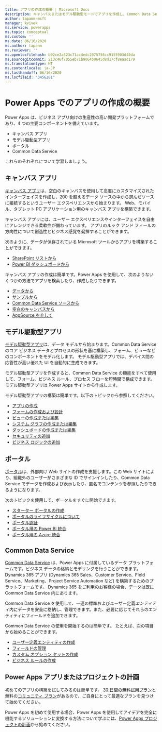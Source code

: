 ```yaml
---
title: アプリの作成の概要 | Microsoft Docs
description: キャンバスまたはモデル駆動型モードでアプリを作成し、Common Data Service を組み込む方法に関する概要
author: tapanm-msft
manager: kvivek
ms.service: powerapps
ms.topic: conceptual
ms.custom: ''
ms.date: 06/16/2020
ms.author: tapanm
ms.reviewer: ''
ms.openlocfilehash: b92ce2a523c71ac4edc2075756cc9155903d40da
ms.sourcegitcommit: 213c46f7055eb71b9064b0645d8d17cf8eaad179
ms.translationtype: HT
ms.contentlocale: ja-JP
ms.lasthandoff: 06/16/2020
ms.locfileid: "3456281"
---
```

# <a name="overview-of-creating-apps-in-power-apps"></a>Power Apps でのアプリの作成の概要

Power Apps は、ビジネス アプリ向けの生産性の高い開発プラットフォームであり、4 つの主要コンポーネントを備えています。

- キャンバス アプリ
- モデル駆動型アプリ
- ポータル
- Common Data Service

これらのそれぞれについて学習しましょう。

## <a name="canvas-apps"></a>キャンバス アプリ

[キャンバス アプリ](canvas-apps/getting-started.md)は、空白のキャンバスを使用して高度にカスタマイズされたインターフェイスを作成し、200 を超えるデータ ソースの中から選んだソースに接続するというユーザー エクスペリエンスから始まります。 Web、モバイル、タブレット PC アプリケーション用のキャンバス アプリを構築できます。

キャンバス アプリには、ユーザー エクスペリエンスやインターフェイスを自由にアレンジできる柔軟性が備わっています。 アプリのルック アンド フィールの方向性について創造性とビジネス感覚を発揮することができます。

次のように、データが保存されている Microsoft ツールからアプリを構築することができます。

- [SharePoint リストから](canvas-apps/app-from-sharepoint.md#create-an-app-from-within-sharepoint-online)
- [Power BI ダッシュボードから](canvas-apps/embed-powerapps-powerbi.md)

キャンバス アプリの作成は簡単です。Power Apps を使用して、次のようないくつかの方法でアプリを検索したり、作成したりできます。

- [データから](canvas-apps/app-from-sharepoint.md)
- [サンプルから](canvas-apps/open-and-run-a-sample-app.md)
- [Common Data Service ソースから](canvas-apps/data-platform-create-app.md)
- [空白のキャンバスから](canvas-apps/data-platform-create-app-scratch.md)
- [AppSource を介して](../user/app-source.md)

## <a name="model-driven-apps"></a>モデル駆動型アプリ

[モデル駆動型アプリ](model-driven-apps/model-driven-app-overview.md)は、データ モデルから始まります。Common Data Service のコア ビジネス データとプロセスの形状を基に構築し、フォーム、ビューなどのコンポーネントをモデル化します。 モデル駆動型アプリでは、デバイス間の応答性が高い優れた UI を自動的に生成できます。 

モデル駆動型アプリを作成すると、Common Data Service の機能をすべて使用して、フォーム、ビジネス ルール、プロセス フローを短時間で構成できます。 モデル駆動型アプリは Power Apps サイトから作成します。

モデル駆動型アプリの構築は簡単です。以下のトピックから参照してください。

- [アプリの作成](https://docs.microsoft.com/dynamics365/customer-engagement/customize/create-edit-app)
- [フォームの作成および設計](https://docs.microsoft.com/dynamics365/customer-engagement/customize/create-design-forms)
- [ビューの作成または編集](https://docs.microsoft.com/dynamics365/customer-engagement/customize/create-edit-views)
- [システム グラフの作成または編集](https://docs.microsoft.com/dynamics365/customer-engagement/customize/create-edit-system-chart)
- [ダッシュボードの作成または編集](https://docs.microsoft.com/dynamics365/customer-engagement/customize/create-edit-dashboards)
- [セキュリティの追加](https://docs.microsoft.com/dynamics365/customer-engagement/customize/manage-access-apps-security-roles)
- [ビジネス ロジックの追加](https://docs.microsoft.com/dynamics365/customer-engagement/customize/guide-staff-through-common-tasks-processes)

## <a name="portals"></a>ポータル

[ポータル](portals/overview.md)は、外部向け Web サイトの作成を支援します。この Web サイトにより、組織外のユーザーがさまざまな ID でサインインしたり、Common Data Service でデータを作成および表示したり、匿名でコンテンツを参照したりできるようになります。

次のトピックを使用して、ポータルをすぐに開始できます。

- [スターター ポータルの作成](/powerapps/maker/portals/create-portal)
- [ポータルのライフサイクルについて](/powerapps/maker/portals/admin/portal-lifecycle)
- [ポータル認証](/powerapps/maker/portals/configure/configure-portal-authentication)
- [ポータル用の Power BI 統合](/powerapps/maker/portals/admin/set-up-power-bi-integration)
- [ポータル用の Azure 統合](/powerapps/maker/portals/enable-azure-storage)

## <a name="common-data-service"></a>Common Data Service

[Common Data Service](common-data-service/data-platform-intro.md) は、Power Apps に付属しているデータ プラットフォームです。ビジネス データの格納とモデリングを行うことができます。 Dynamics 365 アプリ (Dynamics 365 Sales、Customer Service、Field Service、Marketing、Project Service Automation など) を構築するためのプラットフォームです。 Dynamics 365 をご利用のお客様の場合、データは既に Common Data Service 内にあります。

Common Data Service を使用して、一連の標準およびユーザー定義*エンティティ*内にデータを安全に格納し、管理できます。また、必要に応じてそれらのエンティティにフィールドを追加できます。

Common Data Service の使用を開始するのは簡単です。 たとえば、次の項目から始めることができます。

- [ユーザー定義エンティティの作成](common-data-service/data-platform-create-entity.md)
- [フィールドの管理](common-data-service/data-platform-manage-fields.md)
- [カスタム オプション セットの作成](common-data-service/custom-picklists.md)
- [ビジネス ルールの作成](https://docs.microsoft.com/dynamics365/customer-engagement/customize/create-business-rules-recommendations-apply-logic-form)

## <a name="planning-a-power-apps-app-or-project"></a>Power Apps アプリまたはプロジェクトの計画

初めてのアプリの構築を試してみるのは簡単です。 [30 日間の無料試用プラン](signup-for-powerapps.md)と無料の[コミュニティ プラン](dev-community-plan.md)があるので、ご自身にとって最適なプランを見つけて始めてください。

Power Apps を初めて使用する場合、Power Apps を使用してアイデアを完全に機能するソリューションに変換する方法について学ぶには、[Power Apps プロジェクトの計画](/powerapps/guidance/planning/introduction)から始めてください。


<!--## Canvas and model-driven artifacts

While we merge the experiences of canvas and model-driven apps, these artifacts will be relevant for either canvas apps or model-driven apps.

| Artifact            | App Type     |
|---------------------|--------------|
| Entity > Views      | Model-driven |
| Entity > Forms      | Model-driven |
| Entity > Dashboards | Model-driven |
| Connections         | Canvas       |
| Gateways            | Canvas       |
| Custom connectors   | Canvas       |
| Apps > Import       | Canvas       |

-->

